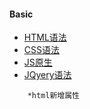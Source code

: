 #### Basic
- [HTML语法](#html)
- [CSS语法](#css)
- [JS原生](#js)
- [JQyery语法](#jq)

```
    *html新增属性
```
 

